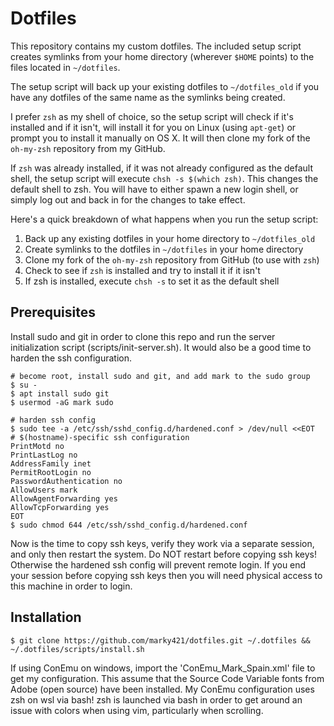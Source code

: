 # Dotfiles

This repository contains my custom dotfiles. The included setup script creates
symlinks from your home directory (wherever `$HOME` points) to the files
located in `~/dotfiles`.

The setup script will back up your existing dotfiles to `~/dotfiles_old` if you
have any dotfiles of the same name as the symlinks being created.

I prefer `zsh` as my shell of choice, so the setup script will check if it's
installed and if it isn't, will install it for you on Linux (using `apt-get`)
or prompt you to install it manually on OS X. It will then clone my fork of the
`oh-my-zsh` repository from my GitHub.

If `zsh` was already installed, if it was not already configured as the default
shell, the setup script will execute `chsh -s $(which zsh)`. This changes the
default shell to zsh. You will have to either spawn a new login shell, or
simply log out and back in for the changes to take effect.

Here's a quick breakdown of what happens when you run the setup script:

1. Back up any existing dotfiles in your home directory to `~/dotfiles_old`
2. Create symlinks to the dotfiles in `~/dotfiles` in your home directory
3. Clone my fork of the `oh-my-zsh` repository from GitHub (to use with `zsh`)
4. Check to see if `zsh` is installed and try to install it if it isn't
5. If zsh is installed, execute `chsh -s` to set it as the default shell

## Prerequisites

Install sudo and git in order to clone this repo and run the server initialization script (scripts/init-server.sh). It would also be a good time to harden the ssh configuration.

```
# become root, install sudo and git, and add mark to the sudo group
$ su -
$ apt install sudo git
$ usermod -aG mark sudo
```

```
# harden ssh config
$ sudo tee -a /etc/ssh/sshd_config.d/hardened.conf > /dev/null <<EOT
# $(hostname)-specific ssh configuration
PrintMotd no
PrintLastLog no
AddressFamily inet
PermitRootLogin no
PasswordAuthentication no
AllowUsers mark
AllowAgentForwarding yes
AllowTcpForwarding yes
EOT
$ sudo chmod 644 /etc/ssh/sshd_config.d/hardened.conf
```

Now is the time to copy ssh keys, verify they work via a separate session, and only then restart the system. Do NOT restart before copying ssh keys! Otherwise the hardened ssh config  will prevent remote login. If you end your session before copying ssh keys then you will need physical access to this machine in order to login.

## Installation

```
$ git clone https://github.com/marky421/dotfiles.git ~/.dotfiles && ~/.dotfiles/scripts/install.sh
```

If using ConEmu on windows, import the 'ConEmu_Mark_Spain.xml' file to get my configuration.
This assume that the Source Code Variable fonts from Adobe (open source) have been installed.
My ConEmu configuration uses zsh on wsl via bash! zsh is launched via bash in order to 
get around an issue with colors when using vim, particularly when scrolling.
